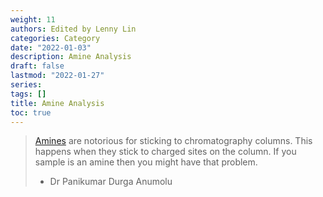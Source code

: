 ```yaml
---
weight: 11
authors: Edited by Lenny Lin
categories: Category
date: "2022-01-03"
description: Amine Analysis
draft: false
lastmod: "2022-01-27"
series: 
tags: []
title: Amine Analysis
toc: true
---
```




<!--more-->

> [Amines](https://www.researchgate.net/post/How_Triethilamine_works_on_a_compound_separation_in_a_reversed_phase_column_C182) are notorious for sticking to chromatography columns. This happens when they stick to charged sites on the column. If you sample is an amine then you might have that problem. 
> - Dr Panikumar Durga Anumolu

